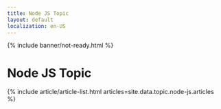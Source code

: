 ```yaml
---
title: Node JS Topic
layout: default
localization: en-US
---
```


{% include banner/not-ready.html %}

# Node JS Topic

{% include article/article-list.html 
  articles=site.data.topic.node-js.articles
%}
